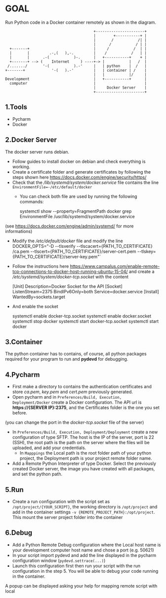 # GOAL #

Run Python code in a Docker container remotely as shown in the diagram.

                                            +----------------------+
                                            |        +-----------+ |
                                            |       /           /| |
                                            |      /           / | |
      +-------+                             |     /           /  | |
      |       |         .-,(   ),-.         |    /           /   | |
      |       |      .-(           )-.      |   +-----------+    + |
      +-------+ --> (    Internet     ) ----+-> |           |   /  |
     /......./       '-(           ).-'     |   | python    |  /   |
    +-------+            '-(   ).-'         |   | container | /    |
                                            |   |           |/     |
    Development                             |   +-----------+      |
      computer                              |                      |
                                            |     Docker Server    |
                                            +----------------------+

## 1.Tools ##

- Pycharm
- Docker

## 2.Docker Server ##

The docker server runs debian.

- Follow guides to install docker on debian and check everything is working.
- Create a certificate folder and generate certificates by following the steps shown here
https://docs.docker.com/engine/security/https/
- Check that the */lib/systemd/system/docker.service* file contains the line `EnvironmentFile=-/etc/default/docker`
    - You can check both file are used by running the following commands:

    
        systemctl show --property=FragmentPath docker
        grep EnvironmentFile /usr/lib/systemd/system/docker.service

(see https://docs.docker.com/engine/admin/systemd/ for more informations)
- Modify the */etc/default/docker* file and modify the line DOCKER_OPTS="-D --tlsverify --tlscacert={PATH_TO_CERTIFICATE}
/ca.pem --tlscert={PATH_TO_CERTIFICATE}/server-cert.pem --tlskey={PATH_TO_CERTIFICATE}/server-key.pem"`
- Follow the instructions here https://www.campalus.com/enable-remote-tcp-connections-to-docker-host-running-ubuntu-15-04/
and create a */etc/systemd/system/docker-tcp.socket* with the content


    [Unit]
    Description=Docker Socket for the API
    [Socket]
    ListenStream=2375
    BindIPv6Only=both
    Service=docker.service
    [Install]
    WantedBy=sockets.target

- And enable the socket


    systemctl enable docker-tcp.socket
    systemctl enable docker.socket
    systemctl stop docker
    systemctl start docker-tcp.socket
    systemctl start docker

## 3.Container ##

The python container has to contains, of course, all python packages required for your program to run and **pydevd** for
debugging.

## 4.Pycharm ##

- First make a directory to contains the authentication certificates and store *ca.pem*, *key.pem* and *cert.pem*
previously generated.
- Open pycharm and in `Preferences/Build, Execution, Deployment/Docker` create a Docker configuration. The API url is
**https://{SERVER IP}:2375**, and the Certificates folder is the one you set before.

(you can change the port in the *docker-tcp.socket* file of the server)
- In `Preferences/Build, Execution, Deployment/Deployment` create a new configuration of type SFTP. The host is the IP
of the server, port is 22 (SSH), the root path is the path on the server where the files will be uploaded, and add your
credentials.
    - In `Mapppings` the Local path is the root folder path of your python project, the Deployment path is your project
    remote folder name.
- Add a Remote Python Interpreter of type Docker. Select the previously created Docker server, the image you have created
with all packages, and set the python path.

## 5.Run ##

- Create a run configuration with the script set as `/opt/project/{YOUR_SCRIPT}`, the working directory is `/opt/project`
and add in the container settings `-v {REMOTE_PROJECT_PATH}:/opt/project`. This mount the server project folder into the
container

## 6.Debug ##

- Add a Python Remote Debug configuration where the Local host name is your development computer host name and chose a
port (e.g. 50621)
- In your script import pydevd and add the line displayed in the pycharm configuration window (`pydevd.settrace(...)`)
- Launch this configuration first then run your script with the run configuration in the step 5. You will be able to debug
your code running in the container.

A popup can be displayed asking your help for mapping remote script with local
